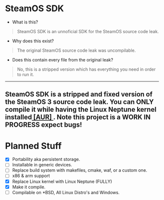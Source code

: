 # SteamOS SDK
- What is this?
> SteamOS SDK is an unnoficial SDK for the SteamOS source code leak.
- Why does this exist?
> The original SteamOS source code leak was uncompilable.
- Does this contain every file from the original leak?
> No, this is a stripped version which has everything you need in order to run it.
---
SteamOS SDK is a stripped and fixed version of the SteamOS 3 source code leak. You can ONLY compile it
while having the Linux Neptune kernel installed[ [AUR] ](https://aur.archlinux.org/packages/linux-neptune-65).
Note this project is a **WORK IN PROGRESS** expect bugs!
---
# Planned Stuff
- [X] Portability aka persistent storage.
- [ ] Installable in generic devices.
- [ ] Replace build system with makefiles, cmake, waf, or a custom one.
- [ ] x86 & arm support 
- [X] Replace Linux kernel with Linux Neptune (FULLY)
- [X] Make it compile.
- [ ] Compilable on *BSD, All Linux Distro's and Windows.
